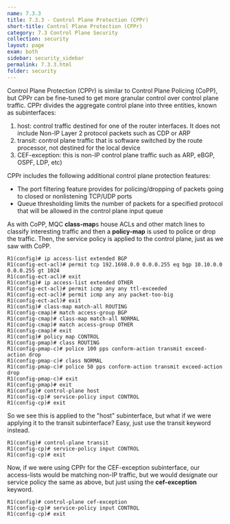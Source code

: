 ```yaml
---
name: 7.3.3
title: 7.3.3 - Control Plane Protection (CPPr)
short-title: Control Plane Protection (CPPr)
category: 7.3 Control Plane Security
collection: security
layout: page
exam: both
sidebar: security_sidebar
permalink: 7.3.3.html
folder: security
---
```

Control Plane Protection (CPPr) is similar to Control Plane Policing (CoPP), but CPPr can be fine-tuned to get more granular control over control plane traffic. CPPr divides the aggregate control plane into three entities, known as subinterfaces:
1. host: control traffic destined for one of the router interfaces. It does not include Non-IP Layer 2 protocol packets such as CDP or ARP
2. transit: control plane traffic that is software switched by the route processor, not destined for the local device
3. CEF-exception: this is non-IP control plane traffic such as ARP, eBGP, OSPF, LDP, etc)

CPPr includes the following additional control plane protection features:
- The port filtering feature provides for policing/dropping of packets going to closed or nonlistening TCP/UDP ports
- Queue thresholding limits the number of packets for a specified protocol that will be allowed in the control plane input queue

As with CoPP, MQC **class-map**s house ACLs and other match lines to classify interesting traffic and then a **policy-map** is used to police or drop the traffic. Then, the service policy is applied to the control plane, just as we saw with CoPP.

```
R1(config)# ip access-list extended BGP
R1(config-ect-acl)# permit tcp 192.1698.0.0 0.0.0.255 eq bgp 10.10.0.0 0.0.0.255 gt 1024
R1(config-ect-acl)# exit
R1(config)# ip access-list extended OTHER
R1(config-ect-acl)# permit icmp any any ttl-exceeded
R1(config-ect-acl)# permit icmp any any packet-too-big
R1(config-ect-acl)# exit
R1(config)# class-map match-all ROUTING
R1(config-cmap)# match access-group BGP
R1(config-cmap)# class-map match-all NORMAL
R1(config-cmap)# match access-group OTHER
R1(config-cmap)# exit
R1(config)# policy map CONTROL
R1(config-pmap)# class ROUTING
R1(config-pmap-c)# police 100 pps conform-action transmit exceed-action drop
R1(config-pmap-c)# class NORMAL
R1(config-pmap-c)# police 50 pps conform-action transmit exceed-action drop
R1(config-pmap-c)# exit
R1(config-pmap)# exit
R1(config)# control-plane host
R1(config-cp)# service-policy input CONTROL
R1(config-cp)# exit
```
So we see this is applied to the "host" subinterface, but what if we were applying it to the transit subinterface? Easy, just use the transit keyword instead.
```
R1(config)# control-plane transit
R1(config-cp)# service-policy input CONTROL
R1(config-cp)# exit
```
Now, if we were using CPPr for the CEF-exception subinterface, our access-lists would be matching non-IP traffic, but we would designate our service policy the same as above, but just using the **cef-exception** keyword.
```
R1(config)# control-plane cef-exception
R1(config-cp)# service-policy input CONTROL
R1(config-cp)# exit
```